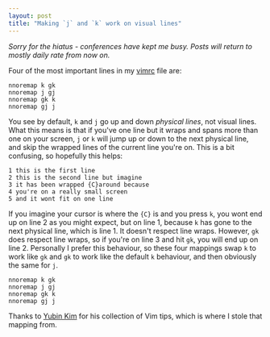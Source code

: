 ```yaml
---
layout: post
title: "Making `j` and `k` work on visual lines"
---
```


_Sorry for the hiatus - conferences have kept me busy. Posts will return to mostly daily rate from now on._

Four of the most important lines in my [vimrc](https://github.com/jackfranklin/dotfiles/blob/master/.vimrc) file are:

    nnoremap k gk
    nnoremap j gj
    nnoremap gk k
    nnoremap gj j

You see by default, `k` and `j` go up and down _physical lines_, not visual lines. What this means is that if you've one line but it wraps and spans more than one on your screen, `j` or `k` will jump up or down to the next physical line, and skip the wrapped lines of the current line you're on. This is a bit confusing, so hopefully this helps:

    1 this is the first line
    2 this is the second line but imagine
    3 it has been wrapped {C}around because
    4 you're on a really small screen
    5 and it wont fit on one line

If you imagine your cursor is where the `{C}` is and you press `k`, you wont end up on line 2 as you might expect, but on line 1, because `k` has gone to the next physical line, which is line 1. It doesn't respect line wraps. However, `gk` does respect line wraps, so if you're on line 3 and hit `gk`, you will end up on line 2. Personally I prefer this behaviour, so these four mappings swap `k` to work like `gk` and `gk` to work like the default `k` behaviour, and then obviously the same for `j`.

    nnoremap k gk
    nnoremap j gj
    nnoremap gk k
    nnoremap gj j

Thanks to [Yubin Kim](http://yubinkim.com/?p=6) for his collection of Vim tips, which is where I stole that mapping from.
